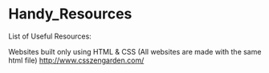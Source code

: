 # Handy_Resources
List of Useful Resources:


Websites built only using HTML & CSS (All websites are made with the same html file)
http://www.csszengarden.com/
